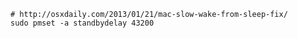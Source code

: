 


    # http://osxdaily.com/2013/01/21/mac-slow-wake-from-sleep-fix/
    sudo pmset -a standbydelay 43200



